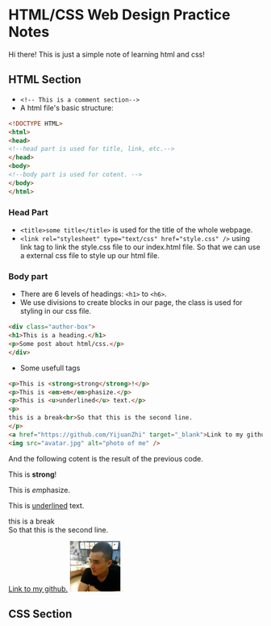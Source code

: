 # HTML/CSS Web Design Practice Notes
Hi there! This is just a simple note of learning html and css!

## HTML Section
 - `<!-- This is a comment section-->`
 - A html file's basic structure:
```html
<!DOCTYPE HTML>
<html>
<head>
<!--head part is used for title, link, etc.-->
</head>
<body>
<!--body part is used for cotent. -->
</body>
</html>
```
### Head Part
- `<title>some title</title>` is used for the title of the whole webpage.
- `<link rel="stylesheet" type="text/css" href="style.css" />` using link tag to link the style.css file to our index.html file. So that we can use a external css file to style up our html file.

### Body part
- There are 6 levels of headings: `<h1>` to `<h6>`.
- We use divisions to create blocks in our page, the class is used for styling in our css file.
```html
<div class="author-box">
<h1>This is a heading.</h1>
<p>Some post about html/css.</p>
</div>
```
- Some usefull tags
```html
<p>This is <strong>strong</strong>!</p>
<p>This is <em>em</em>phasize.</p>
<p>This is <u>underlined</u> text.</p>
<p>
this is a break<br>So that this is the second line.
</p>
<a href="https://github.com/YijuanZhi" target="_blank">Link to my github.</a>
<img src="avatar.jpg" alt="photo of me" />
```
And the following cotent is the result of the previous code.
<p>This is <strong>strong</strong>!</p>
<p>This is <em>em</em>phasize.</p>
<p>This is <u>underlined</u> text.</p>
<p>
this is a break<br>So that this is the second line.
</p>
<a href="https://github.com/YijuanZhi" target="_blank">Link to my github.</a>
<img src="avatar.jpg" alt="photo of me" height = 100px width=auto/>


## CSS Section
